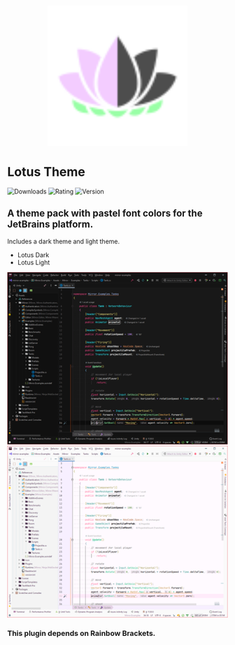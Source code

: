 <div align="center">
  <a href="https://plugins.jetbrains.com/plugin/14369-lotus-theme">
    <img src="/resources/META-INF/pluginIcon.svg" width="320" height="320" alt="logo"></img>
  </a>
</div>
<h1>Lotus Theme</h1>

![Downloads](https://img.shields.io/jetbrains/plugin/d/14369-lotus-theme)
![Rating](https://img.shields.io/jetbrains/plugin/r/rating/14369-lotus-theme)
![Version](https://img.shields.io/jetbrains/plugin/v/14369-lotus-theme)

<h2>A theme pack with pastel font colors for the JetBrains platform.</h2>
Includes a dark theme and light theme.
<ul>
    <li>Lotus Dark</li>
    <li>Lotus Light</li>
</ul>
<img src="/resources/screenshots/dark.png">
<img src="/resources/screenshots/light.png">

<h3>This plugin depends on Rainbow Brackets.</h3>
